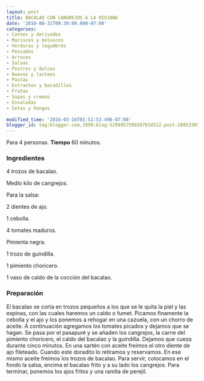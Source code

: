 ```yaml
---
layout: post
title: BACALAO CON CANGREJOS A LA RIOJANA
date: '2010-08-31T09:30:00.000-07:00'
categories:
- Carnes y derivados
- Mariscos y moluscos
- Verduras y legumbres
- Pescados
- Arroces
- Salsas
- Postres y dulces
- Huevos y lacteos
- Pastas
- Entrantes y bocadillos
- Frutas
- Sopas y cremas
- Ensaladas
- Setas y hongos
 
modified_time: '2016-03-16T01:52:53.496-07:00'
blogger_id: tag:blogger.com,1999:blog-5299957599287034512.post-189533050574785746
---
```


Para 4 personas.
<b>Tiempo</b> 60 minutos.

<h3>Ingredientes</h3>

4 trozos de bacalao.

Medio kilo de cangrejos.

Para la salsa:

2 dientes de ajo.

1 cebolla.

4 tomates maduros.

Pimienta negra.

1 trozo de guindilla.

1 pimiento choricero.

1 vaso de caldo de la cocción del bacalao.

<h3>Preparación</h3>

El bacalao se corta en trozos pequeños a los que se le quita la piel y las espinas, con las cuales haremos un caldo o fumet. Picamos finamente la cebolla y el ajo y los ponemos a rehogar en una cazuela, con un chorro de aceite. A continuación agregamos los tomates picados y dejamos que se hagan. Se pasa por el pasapuré y se añaden los cangrejos, la carne del pimiento choricero, el caldo del bacalao y la guindilla. Dejamos que cueza durante cinco minutos. En una sartén con aceite freímos el otro diente de ajo fileteado. Cuando este doradito lo retiramos y reservamos. En ese mismo aceite freímos los trozos de bacalao. Para servir, colocamos en el fondo la salsa, encima el bacalao frito y a su lado los cangrejos. Para terminar, ponemos los ajos fritos y una ramita de perejil.

